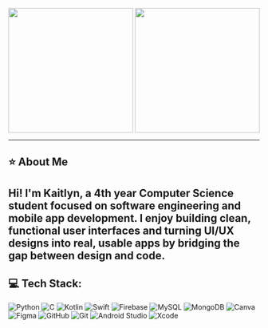 <p align="center" style="position: relative;">
  <img src="https://github.com/user-attachments/assets/a06836eb-3e89-4f48-9b75-9fdccc92c7fe" width="250" style="vertical-align: middle;"/>
  <span style="font-size: 36px; display: inline-block; position: absolute; top: -350px; left: 50%; transform: translateX(-50%);">
    <strong>Hi, I'm Kaitlyn!</strong>
  </span>
  <img src="https://github.com/user-attachments/assets/a06836eb-3e89-4f48-9b75-9fdccc92c7fe" width="250" style="vertical-align: middle;"/>
</p>







---

## ⭐ About Me

Hi! I'm Kaitlyn, a 4th year Computer Science student focused on software engineering and mobile app development. I enjoy building clean, functional user interfaces and turning UI/UX designs into real, usable apps by bridging the gap between design and code.
---

## 💻 Tech Stack:

![Python](https://img.shields.io/badge/-Python-3776AB?logo=python&logoColor=white&style=for-the-badge)
![C](https://img.shields.io/badge/-C-A8B9CC?logo=c&logoColor=white&style=for-the-badge)
![Kotlin](https://img.shields.io/badge/-Kotlin-0095D5?logo=kotlin&logoColor=white&style=for-the-badge)
![Swift](https://img.shields.io/badge/-Swift-FA7343?logo=swift&logoColor=white&style=for-the-badge)
![Firebase](https://img.shields.io/badge/-Firebase-FFCA28?logo=firebase&logoColor=black&style=for-the-badge)
![MySQL](https://img.shields.io/badge/-MySQL-4479A1?logo=mysql&logoColor=white&style=for-the-badge)
![MongoDB](https://img.shields.io/badge/-MongoDB-47A248?logo=mongodb&logoColor=white&style=for-the-badge)
![Canva](https://img.shields.io/badge/-Canva-00C4CC?logo=canva&logoColor=white&style=for-the-badge)
![Figma](https://img.shields.io/badge/-Figma-F24E1E?logo=figma&logoColor=white&style=for-the-badge)
![GitHub](https://img.shields.io/badge/-GitHub-181717?logo=github&logoColor=white&style=for-the-badge)
![Git](https://img.shields.io/badge/-Git-F05032?logo=git&logoColor=white&style=for-the-badge)
![Android Studio](https://img.shields.io/badge/-Android%20Studio-3DDC84?logo=android-studio&logoColor=white&style=for-the-badge)
![Xcode](https://img.shields.io/badge/-Xcode-147EFB?logo=xcode&logoColor=white&style=for-the-badge)
